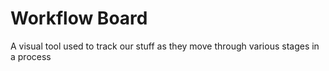 # Workflow Board

A visual tool used to track our stuff as they move through various stages in a
process
